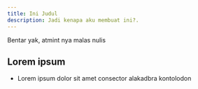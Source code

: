```yaml
---
title: Ini Judul
description: Jadi kenapa aku membuat ini?.
---
```


Bentar yak, atmint nya malas nulis

## Lorem ipsum

- Lorem ipsum dolor sit amet consector alakadbra kontolodon
